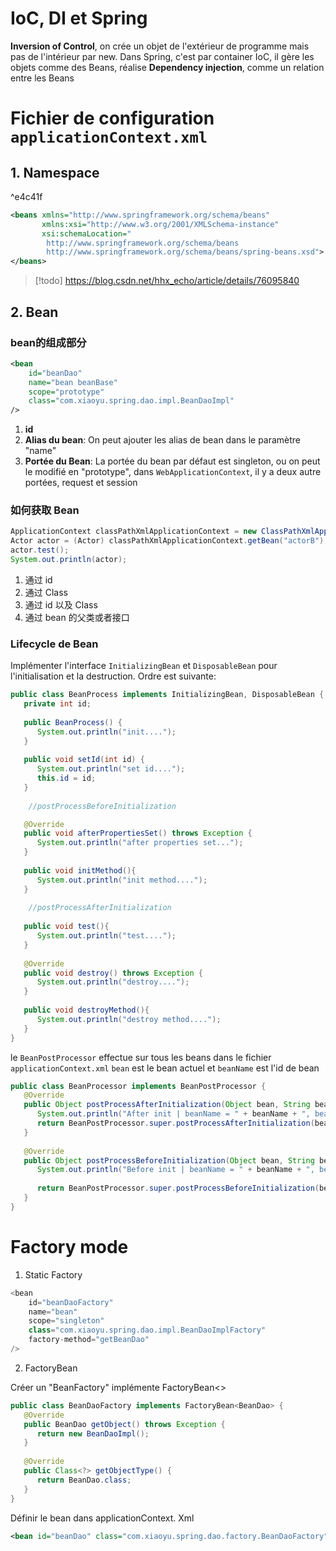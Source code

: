 
# IoC, DI et Spring

**Inversion of Control**, on crée un objet de l'extérieur de programme mais pas de l'intérieur par new. Dans Spring, c'est par container IoC, il gère les objets comme des Beans, réalise **Dependency injection**, comme un relation entre les Beans

# Fichier de configuration `applicationContext.xml`

## 1. Namespace

^e4c41f

```xml
<beans xmlns="http://www.springframework.org/schema/beans"  
       xmlns:xsi="http://www.w3.org/2001/XMLSchema-instance"  
       xsi:schemaLocation="  
        http://www.springframework.org/schema/beans        
        http://www.springframework.org/schema/beans/spring-beans.xsd">
</beans>
```

> [!todo] 
> https://blog.csdn.net/hhx_echo/article/details/76095840 

## 2. Bean

### bean的组成部分

```xml
<bean 
	id="beanDao" 
	name="bean beanBase" 
	scope="prototype" 
	class="com.xiaoyu.spring.dao.impl.BeanDaoImpl"
/>
```

1. **id**
2. **Alias du bean**: On peut ajouter les alias de bean dans le paramètre "name"
3. **Portée du Bean**: La portée du bean par défaut est singleton, ou on peut le modifié en "prototype", dans `WebApplicationContext`, il y a deux autre portées, request et session

### 如何获取 Bean

``` java
ApplicationContext classPathXmlApplicationContext = new ClassPathXmlApplicationContext("applicationContext.xml");  
Actor actor = (Actor) classPathXmlApplicationContext.getBean("actorB");  
actor.test();  
System.out.println(actor);
```

1. 通过 id
2. 通过 Class
3. 通过 id 以及 Class
4. 通过 bean 的父类或者接口

### Lifecycle de Bean

Implémenter l'interface `InitializingBean` et `DisposableBean` pour l'initialisation et la destruction.
Ordre est suivante:

```java
public class BeanProcess implements InitializingBean, DisposableBean {  
   private int id;  
  
   public BeanProcess() {  
      System.out.println("init....");  
   }  
  
   public void setId(int id) {  
      System.out.println("set id....");  
      this.id = id;  
   }  
	
	//postProcessBeforeInitialization

   @Override  
   public void afterPropertiesSet() throws Exception {  
      System.out.println("after properties set...");  
   }  
  
   public void initMethod(){  
      System.out.println("init method....");  
   }  
   
	//postProcessAfterInitialization
   
   public void test(){  
      System.out.println("test....");  
   }  
  
   @Override  
   public void destroy() throws Exception {  
      System.out.println("destroy....");  
   }  
  
   public void destroyMethod(){  
      System.out.println("destroy method....");  
   }  
}
```

le `BeanPostProcessor` effectue sur tous les beans dans le fichier `applicationContext.xml`
`bean` est le bean actuel et `beanName` est l'id de bean

```java
public class BeanProcessor implements BeanPostProcessor {  
   @Override  
   public Object postProcessAfterInitialization(Object bean, String beanName) throws BeansException {  
      System.out.println("After init | beanName = " + beanName + ", bean = " + bean);  
      return BeanPostProcessor.super.postProcessAfterInitialization(bean, beanName);  
   }  
  
   @Override  
   public Object postProcessBeforeInitialization(Object bean, String beanName) throws BeansException {  
      System.out.println("Before init | beanName = " + beanName + ", bean = " + bean);  
  
      return BeanPostProcessor.super.postProcessBeforeInitialization(bean, beanName);  
   }  
}
```

# Factory mode

1. Static Factory

```java
<bean 
	id="beanDaoFactory" 
	name="bean" 
	scope="singleton" 
	class="com.xiaoyu.spring.dao.impl.BeanDaoImplFactory"
	factory-method="getBeanDao"
/>
```

2. FactoryBean

Créer un "BeanFactory" implémente FactoryBean<>

```java
public class BeanDaoFactory implements FactoryBean<BeanDao> {  
   @Override  
   public BeanDao getObject() throws Exception {  
      return new BeanDaoImpl();  
   }  
  
   @Override  
   public Class<?> getObjectType() {  
      return BeanDao.class;  
   }  
}
```

Définir le bean dans applicationContext. Xml

```xml
<bean id="beanDao" class="com.xiaoyu.spring.dao.factory.BeanDaoFactory"/>
```

